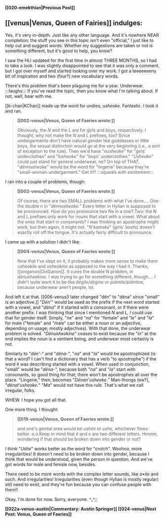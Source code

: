 **[[020-emekthian|Previous Post]]**

## [[venus|Venus, Queen of Fairies]] indulges:

Yes, it's very in-depth. Just like any other language. And it's nowhere NEAR completion; the stuff you see in this topic isn't even "official," I just like to help out and suggest words. Whether my suggestions are taken or not is something different, but it's good to help, you know?

I saw the HLI updated for the first time in almost THREE MONTHS, so I had to take a look. I was slightly disappointed to see that it was only a comment, but I got over myself and started looking over my work. I got a teeeeeeeny bit of inspiration and two (four?) new vocabulary words.

There's this problem that's been plaguing me for a year. Underwear. :::laughs::: If you've read the topic, then you know what I'm talking about. If not, well, bear with me.

[[k-chan|KChan]] made up the word for undies, _usheoke._ Fantastic. I took it and ran.

> **[[002-venus|Venus, Queen of Faeries wrote:]]**
> 
> Obviously, the _N_ and the _L_ are for girls and boys, respectively. I thought, why not make the _N_ and _L_ prefixes, too? Since undergarments don't have natural gender like goddesses or little boys, the sexual distinction would go at the very beginning (i.e., a sort of exception to the rule). Then we'd have "_nusheoke_" for "girls' underclothes" and "_lusheoke_" for "boys' underclothes." "_Usheoke_" could just stand for general underwear, ne? On top of THAT, "_dënnusheoke_" would be the word for "lingerie" because they're "small-woman-undergarment." Get it?! :::squeals with excitement:::

I ran into a couple of problems, though:

> **[[002-venus|Venus, Queen of Faeries wrote:]]**
> 
> Of course, there are two SMALL problems with what I've done.... One: the double n in "_dënnusheoke._" Every letter in Hylian is supposed to be pronounced. How do you pronounce two Ns in a row? Two: the N and L prefixes only work for nouns that start with a vowel. What about the ones that start in consonants? I was thinking an apostrophe might work, but then again, it might not. "_N'kamoke_" (girls' boots) doesn't exactly roll off the tongue. It's actually fairly difficult to pronounce.

I came up with a solution I didn't like:

> **[[004-venus|Venus, Queen of Faeries wrote:]]**
>
> Now that I've slept on it, it probably makes more sense to make them _usheokile_ and _usheokine_ as opposed to the way I had it. Thanks, [[oniganon|OniGanon]]. It cures the double N problem, in _dënusheokine_. I *was* trying to go for something different, though.... I didn't quite want it to be like _dégile/dégine_ or _piántile/piántine,_ because underwear aren't people, lol.

And left it at that. [[006-venus|I later changed "dën" to "dëna" since "small" is an adjective.]] "_Dën_'" would be used as the prefix if the next word started with a vowel, and "_dëna_" if it started with a consonant, or if there were another prefix. I was thinking that since I mentioned _N_ and _L,_ I could use that for gender itself. Simply, "_ne_" and "_na_" for "female" and "_le_" and "_la_" for male ("female" and "male" can be either a noun or an adjective, depending on usage; mostly adjectives). With that done, the underwear problem is solved. "_Dënusheokine_" ceases to exist because the "_in_" at the end implies the noun is a sentient being, and underwear most certainly is not.

Similarly to "_dën'-_" and "_dëna-_", "_na_" and "_la_" would be apostrophized (is that a word? I can't find a dictionary that has a verb "to apostrophe") if the word it was describing started with a vowel. When used in conjunction, "small" would be "_dëna-_", because both "_na_" and "_la_" start with consonants, so good thing for that; there won't be apostrophes all over the place. "Lingerie," then, becomes "_Dënan'usheoke._" Man-thongs (ew?), "_dënal'usheoke._" "_Ma_" would not have this rule. That's what we call irregular, folks.

WHEW. I hope you got all that.

One more thing. I thought:

> **[[019-venus|Venus, Queen of Faeries wrote:]]**
>
> and one's genital area would be _ushëe_ or _ushe,_ whichever flows better. o.o Keep in mind that _ë_ and _e_ are two different letters. Hmmm, wondering if that should be broken down into gender or not?

I think "_Ushe_" works better as the word for "crotch". Woohoo, more irregularities! It doesn't need to be broken down into gender, because I think that would be understood, given the person in question. And we've got words for male and female now, besides.

There need to be more words with the complex letter sounds, like _a•ite_ and such. And irregularities! Irregularities (even though Hylian is mostly regular) still need to exist, and they're fun because you can confuse people with them!!

Okay, I'm done for now. Sorry, everyone. ^_^;;

**[[022a-venus-austin|Commentary: Austin Springer]]**
**[[024-venus|Next Post: Venus, Queen of Faeries]]**
